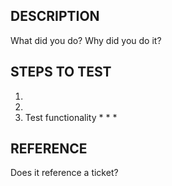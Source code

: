 ## DESCRIPTION
What did you do? 
Why did you do it?

## STEPS TO TEST
1. 
2. 
3. Test functionality
	* 
	* 
	* 

## REFERENCE
Does it reference a ticket?